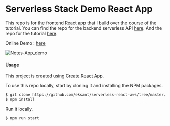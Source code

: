 # Serverless Stack Demo React App
This repo is for the frontend React app that I build over the course of the tutorial. You can find the repo for the backend serverless API [here](https://github.com/eksant/serverless-react-aws/tree/master/serverless-nodejs-starter). And the repo for the tutorial [here](https://github.com/eksant/serverless-react-aws).

Online Demo : [here](http://notes-app-client-eksa.s3-website-ap-southeast-1.amazonaws.com/)

![Notes-App_demo](https://raw.githubusercontent.com/eksant/serverless-react-aws/master/serverless-client-react/public/notes-app-demo.gif)

#### Usage
This project is created using [Create React App](https://github.com/facebookincubator/create-react-app).

To use this repo locally, start by cloning it and installing the NPM packages.

``` bash
$ git clone https://github.com/eksant/serverless-react-aws/tree/master/serverless-client-react
$ npm install
```

Run it locally.

``` bash
$ npm run start
```
